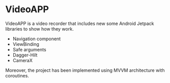 # VideoAPP

VideoAPP is a video recorder that includes new some Android Jetpack libraries to show how they work. 

  - Navigation component
  - ViewBinding
  - Safe arguments
  - Dagger-Hilt
  - CameraX
  
Moreover, the project has been implemented using MVVM architecture with coroutines.